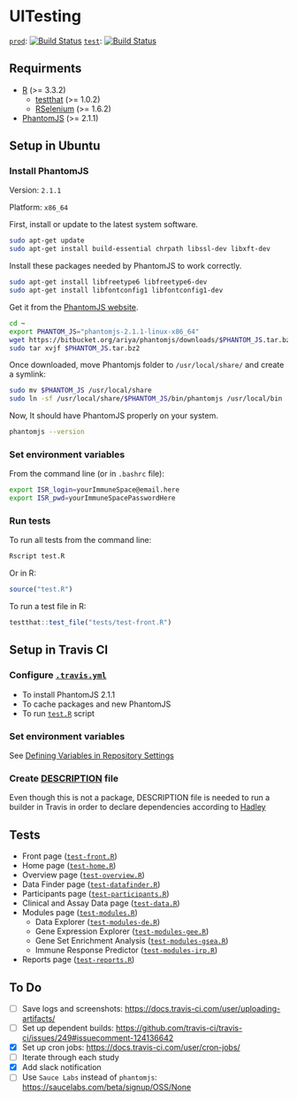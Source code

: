 # UITesting

[`prod`](https://www.immunespace.org/): [![Build Status](https://travis-ci.org/RGLab/UITesting.svg?branch=master)](https://travis-ci.org/RGLab/UITesting)
[`test`](https://test.immunespace.org/): [![Build Status](https://travis-ci.org/RGLab/UITesting.svg?branch=test)](https://travis-ci.org/RGLab/UITesting)

## Requirments

- [R](https://cran.r-project.org/) (>= 3.3.2)
    - [testthat](https://cran.r-project.org/web/packages/testthat/index.html) (>= 1.0.2)
    - [RSelenium](https://cran.r-project.org/web/packages/RSelenium/index.html) (>= 1.6.2)
- [PhantomJS](http://phantomjs.org/) (>= 2.1.1)


## Setup in Ubuntu

### Install PhantomJS

Version: `2.1.1`

Platform: `x86_64`

First, install or update to the latest system software.

```sh
sudo apt-get update
sudo apt-get install build-essential chrpath libssl-dev libxft-dev
```

Install these packages needed by PhantomJS to work correctly.

```sh
sudo apt-get install libfreetype6 libfreetype6-dev
sudo apt-get install libfontconfig1 libfontconfig1-dev
```

Get it from the [PhantomJS website](http://phantomjs.org/).

```sh
cd ~
export PHANTOM_JS="phantomjs-2.1.1-linux-x86_64"
wget https://bitbucket.org/ariya/phantomjs/downloads/$PHANTOM_JS.tar.bz2
sudo tar xvjf $PHANTOM_JS.tar.bz2
```

Once downloaded, move Phantomjs folder to `/usr/local/share/` and create a symlink:

```sh
sudo mv $PHANTOM_JS /usr/local/share
sudo ln -sf /usr/local/share/$PHANTOM_JS/bin/phantomjs /usr/local/bin
```

Now, It should have PhantomJS properly on your system.

```sh
phantomjs --version
```
	
### Set environment variables

From the command line (or in `.bashrc` file):

```sh
export ISR_login=yourImmuneSpace@email.here
export ISR_pwd=yourImmuneSpacePasswordHere
```

### Run tests

To run all tests from the command line:

```sh
Rscript test.R
```

Or in R:

```R
source("test.R")
```

To run a test file in R:

```R
testthat::test_file("tests/test-front.R")
```


## Setup in Travis CI

### Configure [`.travis.yml`](.travis.yml)

- To install PhantomJS 2.1.1
- To cache packages and new PhantomJS
- To run [`test.R`](test.R) script

### Set environment variables

See [Defining Variables in Repository Settings](https://docs.travis-ci.com/user/environment-variables/#Defining-Variables-in-Repository-Settings)

### Create [DESCRIPTION](DESCRIPTION) file

Even though this is not a package, DESCRIPTION file is needed to run a builder in Travis in order to declare dependencies according to [Hadley](https://github.com/travis-ci/travis-ci/issues/5913#issuecomment-210733660)


## Tests

- Front page ([`test-front.R`](tests/test-front.R))
- Home page ([`test-home.R`](tests/test-home.R))
- Overview page ([`test-overview.R`](tests/test-overview.R))
- Data Finder page ([`test-datafinder.R`](tests/test-datafinder.R))
- Participants page ([`test-participants.R`](tests/test-participants.R))
- Clinical and Assay Data page ([`test-data.R`](tests/test-data.R))
- Modules page ([`test-modules.R`](tests/test-modules.R))
    - Data Explorer ([`test-modules-de.R`](tests/test-modules-de.R))
    - Gene Expression Explorer ([`test-modules-gee.R`](tests/test-modules-gee.R))
    - Gene Set Enrichment Analysis ([`test-modules-gsea.R`](tests/test-modules-gsea.R))
    - Immune Response Predictor ([`test-modules-irp.R`](tests/test-modules-irp.R))
- Reports page ([`test-reports.R`](tests/test-reports.R))


## To Do
- [ ] Save logs and screenshots: https://docs.travis-ci.com/user/uploading-artifacts/
- [ ] Set up dependent builds: https://github.com/travis-ci/travis-ci/issues/249#issuecomment-124136642
- [x] Set up cron jobs: https://docs.travis-ci.com/user/cron-jobs/
- [ ] Iterate through each study
- [x] Add slack notification
- [ ] Use `Sauce Labs` instead of `phantomjs`: https://saucelabs.com/beta/signup/OSS/None